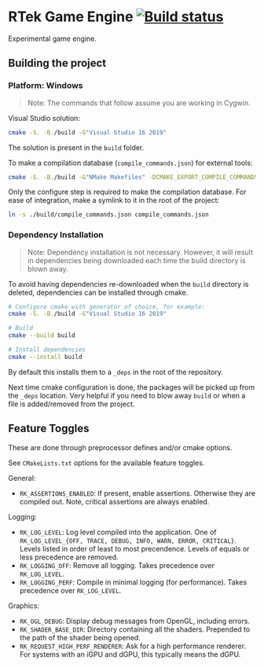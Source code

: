 # RTek Game Engine [![Build status](https://ci.appveyor.com/api/projects/status/vhg77c4q2dan0l16?svg=true)](https://ci.appveyor.com/project/sdsmith/rtek)

Experimental game engine.

## Building the project

### Platform: Windows

> Note: The commands that follow assume you are working in Cygwin.

Visual Studio solution:
```sh
cmake -S. -B./build -G"Visual Studio 16 2019"
```

The solution is present in the `build` folder.

To make a compilation database (`compile_commands.json`) for external tools:
```sh
cmake -S. -B./build -G"NMake Makefiles" -DCMAKE_EXPORT_COMPILE_COMMANDS=ON
```

Only the configure step is required to make the compilation database. For ease of integration, make a symlink to it in the root of the project:
```sh
ln -s ./build/compile_commands.json compile_commands.json
```

### Dependency Installation

> Note: Dependency installation is not necessary. However, it will result in dependencies being downloaded each time the build directory is blown away.

To avoid having dependencies re-downloaded when the `build` directory is deleted, dependencies can be installed through cmake.

```sh
# Configure cmake with generator of choice, for example:
cmake -S. -B./build -G"Visual Studio 16 2019"

# Build
cmake --build build

# Install dependencies
cmake --install build
```

By default this installs them to a `_deps` in the root of the repository.

Next time cmake configuration is done, the packages will be picked up from the `_deps` location. Very helpful if you need to blow away `build` or when a file is added/removed from the project.

## Feature Toggles

These are done through preprocessor defines and/or cmake options.

See `CMakeLists.txt` options for the available feature toggles.

General:
- `RK_ASSERTIONS_ENABLED`: If present, enable assertions. Otherwise they are compiled out. Note, critical assertions are always enabled.

Logging:
- `RK_LOG_LEVEL`: Log level compiled into the application. One of `RK_LOG_LEVEL_{OFF, TRACE, DEBUG, INFO, WARN, ERROR, CRITICAL}`. Levels listed in order of least to most precendence. Levels of equals or less precedence are removed.
- `RK_LOGGING_OFF`: Remove all logging. Takes precedence over `RK_LOG_LEVEL`.
- `RK_LOGGING_PERF`: Compile in minimal logging (for performance). Takes precedence over `RK_LOG_LEVEL`.

Graphics:
- `RK_OGL_DEBUG`: Display debug messages from OpenGL, including errors.
- `RK_SHADER_BASE_DIR`: Directory containing all the shaders. Prepended to the path of the shader being opened.
- `RK_REQUEST_HIGH_PERF_RENDERER`: Ask for a high performance renderer. For systems with an iGPU and dGPU, this typically means the dGPU.
